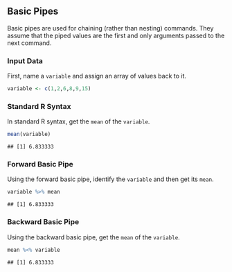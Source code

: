 ## Basic Pipes

Basic pipes are used for chaining (rather than nesting) commands. They assume that the piped values are the first and only arguments passed to the next command.

### Input Data

First, name a `variable` and assign an array of values back to it.


```r
variable <- c(1,2,6,8,9,15)
```

### Standard R Syntax

In standard R syntax, get the `mean` of the `variable`.


```r
mean(variable)
```

```
## [1] 6.833333
```

### Forward Basic Pipe

Using the forward basic pipe, identify the `variable` and then get its `mean`.


```r
variable %>% mean
```

```
## [1] 6.833333
```

### Backward Basic Pipe

Using the backward basic pipe, get the `mean` of the `variable`.


```r
mean %<% variable
```

```
## [1] 6.833333
```
